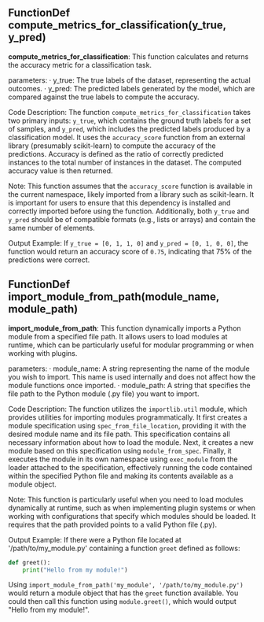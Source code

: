 ## FunctionDef compute_metrics_for_classification(y_true, y_pred)
**compute_metrics_for_classification**: This function calculates and returns the accuracy metric for a classification task.

parameters:
· y_true: The true labels of the dataset, representing the actual outcomes.
· y_pred: The predicted labels generated by the model, which are compared against the true labels to compute the accuracy.

Code Description: The function `compute_metrics_for_classification` takes two primary inputs: `y_true`, which contains the ground truth labels for a set of samples, and `y_pred`, which includes the predicted labels produced by a classification model. It uses the `accuracy_score` function from an external library (presumably scikit-learn) to compute the accuracy of the predictions. Accuracy is defined as the ratio of correctly predicted instances to the total number of instances in the dataset. The computed accuracy value is then returned.

Note: This function assumes that the `accuracy_score` function is available in the current namespace, likely imported from a library such as scikit-learn. It is important for users to ensure that this dependency is installed and correctly imported before using the function. Additionally, both `y_true` and `y_pred` should be of compatible formats (e.g., lists or arrays) and contain the same number of elements.

Output Example: If `y_true = [0, 1, 1, 0]` and `y_pred = [0, 1, 0, 0]`, the function would return an accuracy score of `0.75`, indicating that 75% of the predictions were correct.
## FunctionDef import_module_from_path(module_name, module_path)
**import_module_from_path**: This function dynamically imports a Python module from a specified file path. It allows users to load modules at runtime, which can be particularly useful for modular programming or when working with plugins.

parameters:
· module_name: A string representing the name of the module you wish to import. This name is used internally and does not affect how the module functions once imported.
· module_path: A string that specifies the file path to the Python module (.py file) you want to import.

Code Description: The function utilizes the `importlib.util` module, which provides utilities for importing modules programmatically. It first creates a module specification using `spec_from_file_location`, providing it with the desired module name and its file path. This specification contains all necessary information about how to load the module. Next, it creates a new module based on this specification using `module_from_spec`. Finally, it executes the module in its own namespace using `exec_module` from the loader attached to the specification, effectively running the code contained within the specified Python file and making its contents available as a module object.

Note: This function is particularly useful when you need to load modules dynamically at runtime, such as when implementing plugin systems or when working with configurations that specify which modules should be loaded. It requires that the path provided points to a valid Python file (.py).

Output Example: If there were a Python file located at '/path/to/my_module.py' containing a function `greet` defined as follows:

```python
def greet():
    print("Hello from my module!")
```

Using `import_module_from_path('my_module', '/path/to/my_module.py')` would return a module object that has the `greet` function available. You could then call this function using `module.greet()`, which would output "Hello from my module!".
